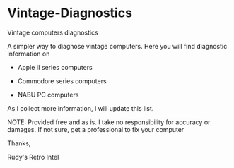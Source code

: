 # Vintage-Diagnostics
Vintage computers diagnostics

A simpler way to diagnose vintage computers. Here you will find 
diagnostic information on

* Apple II series computers

* Commodore series computers

* NABU PC computers


As I collect more information, I will update this list.

NOTE: Provided free and as is. I take no responsibility for accuracy or damages.
If not sure, get a professional to fix your computer 

Thanks,

Rudy's Retro Intel 
